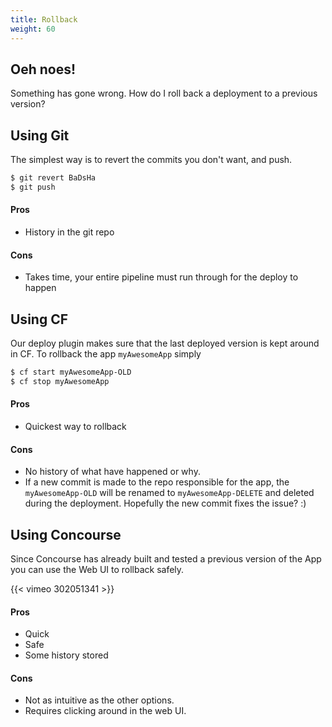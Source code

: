 ```yaml
---
title: Rollback
weight: 60
---
```


## Oeh noes!

Something has gone wrong. How do I roll back a deployment to a previous version?

## Using Git

The simplest way is to revert the commits you don't want, and push.

```bash
$ git revert BaDsHa
$ git push
```

#### Pros
* History in the git repo

#### Cons
* Takes time, your entire pipeline must run through for the deploy to happen

## Using CF

Our deploy plugin makes sure that the last deployed version is kept around in CF.
To rollback the app `myAwesomeApp` simply

```bash
$ cf start myAwesomeApp-OLD
$ cf stop myAwesomeApp
```

#### Pros
* Quickest way to rollback

#### Cons
* No history of what have happened or why.
* If a new commit is made to the repo responsible for the app, the `myAwesomeApp-OLD` will be renamed to `myAwesomeApp-DELETE` and deleted during the deployment. Hopefully the new commit fixes the issue? :)

## Using Concourse

Since Concourse has already built and tested a previous version of the App you can use the Web UI to rollback safely.

{{< vimeo 302051341 >}}

#### Pros
* Quick
* Safe
* Some history stored

#### Cons
* Not as intuitive as the other options.
* Requires clicking around in the web UI.
